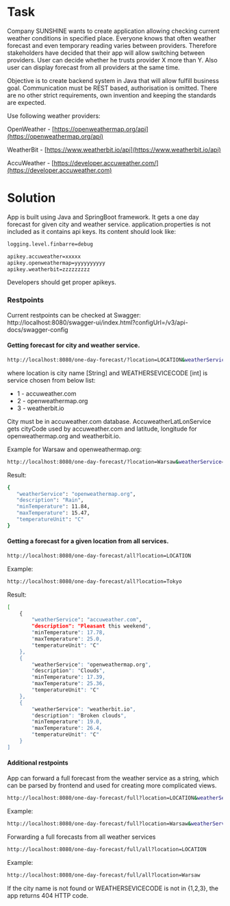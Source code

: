 # Task

Company SUNSHINE wants to create application allowing checking current weather
conditions in specified place. Everyone knows that often weather forecast and even
temporary reading varies between providers. Therefore stakeholders have
decided that their app will allow switching between providers. User can
decide whether he trusts provider X more
than Y. Also user can display forecast from all providers at the same
time.

Objective
is to create backend system in Java that will allow fulfill business
goal. Communication must be REST based, authorisation is omitted. There
are no other
strict requirements, own invention and keeping the standards are
expected.

Use following weather providers:

OpenWeather - [https://openweathermap.org/api](https://openweathermap.org/api)

WeatherBit - [https://www.weatherbit.io/api](https://www.weatherbit.io/api)

AccuWeather - [https://developer.accuweather.com/](https://developer.accuweather.com)

# Solution

App is built using Java and SpringBoot framework.
It gets a one day forecast for given city and weather service.
application.properties is not included as it contains api keys. Its content should look like:

```sh
logging.level.finbarre=debug

apikey.accuweather=xxxxx
apikey.openweathermap=yyyyyyyyyy
apikey.weatherbit=zzzzzzzzz
```
Developers should get proper apikeys.
### Restpoints
Current restpoints can be checked at Swagger: http://localhost:8080/swagger-ui/index.html?configUrl=/v3/api-docs/swagger-config

#### Getting forecast for city and weather service. 

```sh
http://localhost:8080/one-day-forecast/?location=LOCATION&weatherService=WEATHERSEVICECODE
```


where location is city name [String] and WEATHERSEVICECODE [int] is service chosen from below list:
* 1 - accuweather.com
* 2 - openweathermap.org
* 3 - weatherbit.io 


City must be in accuweather.com database. AccuweatherLatLonService gets cityCode used by accuweather.com and latitude, longitude for openweathermap.org and weatherbit.io.


Example for Warsaw and openweathermap.org:

```sh
http://localhost:8080/one-day-forecast/?location=Warsaw&weatherService=2
```


Result:

```sh
{
   "weatherService": "openweathermap.org",
   "description": "Rain",
   "minTemperature": 11.84,
   "maxTemperature": 15.47,
   "temperatureUnit": "C"
}
```

#### Getting a forecast for a given location from all services.
```sh
http://localhost:8080/one-day-forecast/all?location=LOCATION
```


Example:

```sh
http://localhost:8080/one-day-forecast/all?location=Tokyo
```

Result:

```sh
[
    {
        "weatherService": "accuweather.com",
        "description": "Pleasant this weekend",
        "minTemperature": 17.78,
        "maxTemperature": 25.0,
        "temperatureUnit": "C"
    },
    {
        "weatherService": "openweathermap.org",
        "description": "Clouds",
        "minTemperature": 17.39,
        "maxTemperature": 25.36,
        "temperatureUnit": "C"
    },
    {
        "weatherService": "weatherbit.io",
        "description": "Broken clouds",
        "minTemperature": 19.0,
        "maxTemperature": 26.4,
        "temperatureUnit": "C"
    }
]
```

#### Additional restpoints
App can forward a full forecast from the weather service as a string, which can be parsed by frontend and used for creating more complicated views. 

```sh
http://localhost:8080/one-day-forecast/full?location=LOCATION&weatherService=WEATHERSEVICECODE
```


Example:

```sh
http://localhost:8080/one-day-forecast/full?location=Warsaw&weatherService=1
```


Forwarding a full forecasts from all weather services

```sh
http://localhost:8080/one-day-forecast/full/all?location=LOCATION
```


Example:

```sh
http://localhost:8080/one-day-forecast/full/all?location=Warsaw
```


If the city name is not found or WEATHERSEVICECODE is not in {1,2,3}, the app returns 404 HTTP code.
